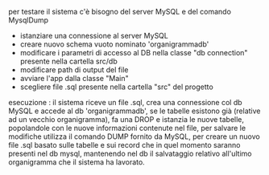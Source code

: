 per testare il sistema c'è bisogno del server MySQL e del comando MysqlDump

- istanziare una connessione al server MySQL
- creare nuovo schema vuoto nominato 'organigrammadb'
- modificare i parametri di accesso al DB nella classe "db connection" presente nella cartella src/db
- modificare path di output del file
- avviare l'app dalla classe "Main"
- scegliere file .sql presente nella cartella "src" del progetto

esecuzione :
il sistema riceve un file .sql, crea una connessione col db MySQL e accede al db 'organigrammadb',
se le tabelle esistono già (relative ad un vecchio organigramma), fa una DROP e istanzia le nuove tabelle,
popolandole con le nuove informazioni contenute nel file, per salvare le modifiche utilizza il comando DUMP fornito da MySQL,
per creare un nuovo file .sql basato sulle tabelle e sui record che in quel momento saranno presenti nel db mysql, mantenendo nel db il salvataggio relativo all'ultimo organigramma che il sistema ha lavorato.
